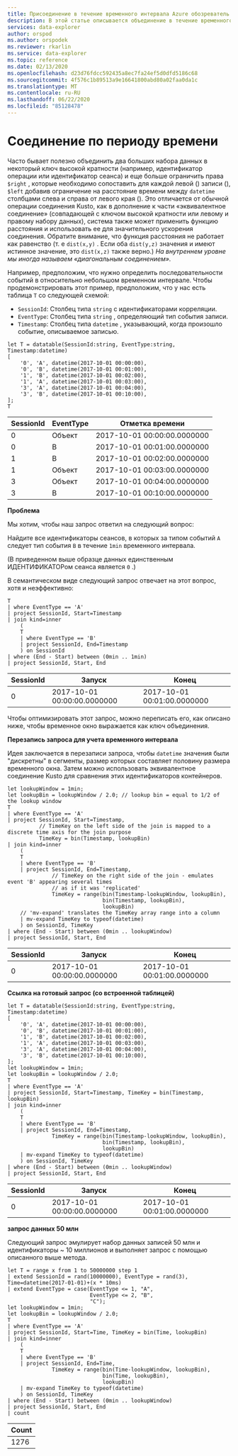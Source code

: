 ```yaml
---
title: Присоединение в течение временного интервала Azure обозреватель данных
description: В этой статье описывается объединение в течение временного интервала в Azure обозреватель данных.
services: data-explorer
author: orspod
ms.author: orspodek
ms.reviewer: rkarlin
ms.service: data-explorer
ms.topic: reference
ms.date: 02/13/2020
ms.openlocfilehash: d23d76fdcc592435a8ec7fa24ef5d0dfd5186c68
ms.sourcegitcommit: 4f576c1b89513a9e16641800abd80a02faa0da1c
ms.translationtype: MT
ms.contentlocale: ru-RU
ms.lasthandoff: 06/22/2020
ms.locfileid: "85128478"
---
```

# <a name="time-window-join"></a>Соединение по периоду времени

Часто бывает полезно объединить два больших набора данных в некоторый ключ высокой кратности (например, идентификатор операции или идентификатор сеанса) и еще больше ограничить права `$right` , которые необходимо сопоставить для каждой левой () записи (), `$left` добавив ограничение на расстояние времени между `datetime` столбцами слева и справа от левого края (). Это отличается от обычной операции соединения Kusto, как в дополнение к части «эквивалентное соединение» (совпадающей с ключом высокой кратности или левому и правому набору данных), система также может применить функцию расстояния и использовать ее для значительного ускорения соединения. Обратите внимание, что функция расстояния не работает как равенство (т. е `dist(x,y)` . Если оба `dist(y,z)` значения и имеют истинное значение, это `dist(x,z)` также верно.) *На внутреннем уровне мы иногда называем «диагональным соединением».*

Например, предположим, что нужно определить последовательности событий в относительно небольшом временном интервале. Чтобы продемонстрировать этот пример, предположим, что у нас есть таблица `T` со следующей схемой:

- `SessionId`: Столбец типа `string` с идентификаторами корреляции.
- `EventType`: Столбец типа `string` , определяющий тип события записи.
- `Timestamp`: Столбец типа `datetime` , указывающий, когда произошло событие, описываемое записью.

<!-- csl: https://help.kusto.windows.net:443/Samples -->
```kusto
let T = datatable(SessionId:string, EventType:string, Timestamp:datetime)
[
    '0', 'A', datetime(2017-10-01 00:00:00),
    '0', 'B', datetime(2017-10-01 00:01:00),
    '1', 'B', datetime(2017-10-01 00:02:00),
    '1', 'A', datetime(2017-10-01 00:03:00),
    '3', 'A', datetime(2017-10-01 00:04:00),
    '3', 'B', datetime(2017-10-01 00:10:00),
];
T
```

|SessionId|EventType|Отметка времени|
|---|---|---|
|0|Объект|2017-10-01 00:00:00.0000000|
|0|B|2017-10-01 00:01:00.0000000|
|1|B|2017-10-01 00:02:00.0000000|
|1|Объект|2017-10-01 00:03:00.0000000|
|3|Объект|2017-10-01 00:04:00.0000000|
|3|B|2017-10-01 00:10:00.0000000|


**Проблема**

Мы хотим, чтобы наш запрос ответил на следующий вопрос:

   Найдите все идентификаторы сеансов, в которых за типом событий `A` следует тип события `B` в течение `1min` временного интервала.

(В приведенном выше образце данных единственным ИДЕНТИФИКАТОРом сеанса является `0` .)

В семантическом виде следующий запрос отвечает на этот вопрос, хотя и неэффективно:

```kusto
T 
| where EventType == 'A'
| project SessionId, Start=Timestamp
| join kind=inner
    (
    T 
    | where EventType == 'B'
    | project SessionId, End=Timestamp
    ) on SessionId
| where (End - Start) between (0min .. 1min)
| project SessionId, Start, End 

```

|SessionId|Запуск|Конец|
|---|---|---|
|0|2017-10-01 00:00:00.0000000|2017-10-01 00:01:00.0000000|

Чтобы оптимизировать этот запрос, можно переписать его, как описано ниже, чтобы временное окно выражается как ключ объединения.

**Перезапись запроса для учета временного интервала**

Идея заключается в перезаписи запроса, чтобы `datetime` значения были "дискретны" в сегменты, размер которых составляет половину размера временного окна.
Затем можно использовать эквивалентное соединение Kusto для сравнения этих идентификаторов контейнеров.

```kusto
let lookupWindow = 1min;
let lookupBin = lookupWindow / 2.0; // lookup bin = equal to 1/2 of the lookup window
T 
| where EventType == 'A'
| project SessionId, Start=Timestamp,
          // TimeKey on the left side of the join is mapped to a discrete time axis for the join purpose
          TimeKey = bin(Timestamp, lookupBin)
| join kind=inner
    (
    T 
    | where EventType == 'B'
    | project SessionId, End=Timestamp,
              // TimeKey on the right side of the join - emulates event 'B' appearing several times
              // as if it was 'replicated'
              TimeKey = range(bin(Timestamp-lookupWindow, lookupBin),
                              bin(Timestamp, lookupBin),
                              lookupBin)
    // 'mv-expand' translates the TimeKey array range into a column
    | mv-expand TimeKey to typeof(datetime)
    ) on SessionId, TimeKey 
| where (End - Start) between (0min .. lookupWindow)
| project SessionId, Start, End 
```

|SessionId|Запуск|Конец|
|---|---|---|
|0|2017-10-01 00:00:00.0000000|2017-10-01 00:01:00.0000000|

**Ссылка на готовый запрос (со встроенной таблицей)**

<!-- csl: https://help.kusto.windows.net:443/Samples -->
```kusto
let T = datatable(SessionId:string, EventType:string, Timestamp:datetime)
[
    '0', 'A', datetime(2017-10-01 00:00:00),
    '0', 'B', datetime(2017-10-01 00:01:00),
    '1', 'B', datetime(2017-10-01 00:02:00),
    '1', 'A', datetime(2017-10-01 00:03:00),
    '3', 'A', datetime(2017-10-01 00:04:00),
    '3', 'B', datetime(2017-10-01 00:10:00),
];
let lookupWindow = 1min;
let lookupBin = lookupWindow / 2.0;
T 
| where EventType == 'A'
| project SessionId, Start=Timestamp, TimeKey = bin(Timestamp, lookupBin)
| join kind=inner
    (
    T 
    | where EventType == 'B'
    | project SessionId, End=Timestamp,
              TimeKey = range(bin(Timestamp-lookupWindow, lookupBin),
                              bin(Timestamp, lookupBin),
                              lookupBin)
    | mv-expand TimeKey to typeof(datetime)
    ) on SessionId, TimeKey 
| where (End - Start) between (0min .. lookupWindow)
| project SessionId, Start, End 
```

|SessionId|Запуск|Конец|
|---|---|---|
|0|2017-10-01 00:00:00.0000000|2017-10-01 00:01:00.0000000|


**запрос данных 50 млн**

Следующий запрос эмулирует набор данных записей 50 млн и идентификаторы ~ 10 миллионов и выполняет запрос с помощью описанного выше метода.

<!-- csl: https://help.kusto.windows.net:443/Samples -->
```kusto
let T = range x from 1 to 50000000 step 1
| extend SessionId = rand(10000000), EventType = rand(3), Time=datetime(2017-01-01)+(x * 10ms)
| extend EventType = case(EventType <= 1, "A",
                          EventType <= 2, "B",
                          "C");
let lookupWindow = 1min;
let lookupBin = lookupWindow / 2.0;
T 
| where EventType == 'A'
| project SessionId, Start=Time, TimeKey = bin(Time, lookupBin)
| join kind=inner
    (
    T 
    | where EventType == 'B'
    | project SessionId, End=Time, 
              TimeKey = range(bin(Time-lookupWindow, lookupBin), 
                              bin(Time, lookupBin),
                              lookupBin)
    | mv-expand TimeKey to typeof(datetime)
    ) on SessionId, TimeKey 
| where (End - Start) between (0min .. lookupWindow)
| project SessionId, Start, End 
| count 
```

|Count|
|---|
|1276|

